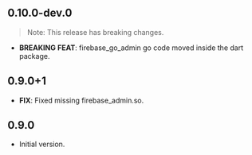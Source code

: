 ## 0.10.0-dev.0

> Note: This release has breaking changes.

 - **BREAKING** **FEAT**: firebase_go_admin go code moved inside the dart package.

## 0.9.0+1

 - **FIX**: Fixed missing firebase_admin.so.

## 0.9.0

- Initial version.